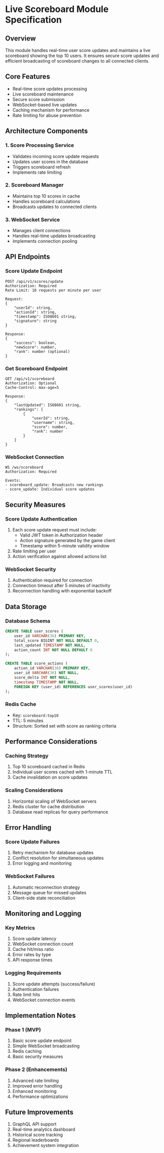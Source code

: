 # Live Scoreboard Module Specification

## Overview

This module handles real-time user score updates and maintains a live scoreboard showing the top 10 users. It ensures secure score updates and efficient broadcasting of scoreboard changes to all connected clients.

## Core Features

- Real-time score updates processing
- Live scoreboard maintenance
- Secure score submission
- WebSocket-based live updates
- Caching mechanism for performance
- Rate limiting for abuse prevention

## Architecture Components

### 1. Score Processing Service

- Validates incoming score update requests
- Updates user scores in the database
- Triggers scoreboard refresh
- Implements rate limiting

### 2. Scoreboard Manager

- Maintains top 10 scores in cache
- Handles scoreboard calculations
- Broadcasts updates to connected clients

### 3. WebSocket Service

- Manages client connections
- Handles real-time updates broadcasting
- Implements connection pooling

## API Endpoints

### Score Update Endpoint

```
POST /api/v1/scores/update
Authorization: Required
Rate Limit: 10 requests per minute per user

Request:
{
    "userId": string,
    "actionId": string,
    "timestamp": ISO8601 string,
    "signature": string
}

Response:
{
    "success": boolean,
    "newScore": number,
    "rank": number (optional)
}
```

### Get Scoreboard Endpoint

```
GET /api/v1/scoreboard
Authorization: Optional
Cache-Control: max-age=5

Response:
{
    "lastUpdated": ISO8601 string,
    "rankings": [
        {
            "userId": string,
            "username": string,
            "score": number,
            "rank": number
        }
    ]
}
```

### WebSocket Connection

```
WS /ws/scoreboard
Authorization: Required

Events:
- scoreboard_update: Broadcasts new rankings
- score_update: Individual score updates
```

## Security Measures

### Score Update Authentication

1. Each score update request must include:
   - Valid JWT token in Authorization header
   - Action signature generated by the game client
   - Timestamp within 5-minute validity window
2. Rate limiting per user
3. Action verification against allowed actions list

### WebSocket Security

1. Authentication required for connection
2. Connection timeout after 5 minutes of inactivity
3. Reconnection handling with exponential backoff

## Data Storage

### Database Schema

```sql
CREATE TABLE user_scores (
    user_id VARCHAR(36) PRIMARY KEY,
    total_score BIGINT NOT NULL DEFAULT 0,
    last_updated TIMESTAMP NOT NULL,
    action_count INT NOT NULL DEFAULT 0
);

CREATE TABLE score_actions (
    action_id VARCHAR(36) PRIMARY KEY,
    user_id VARCHAR(36) NOT NULL,
    score_delta INT NOT NULL,
    timestamp TIMESTAMP NOT NULL,
    FOREIGN KEY (user_id) REFERENCES user_scores(user_id)
);
```

### Redis Cache

- Key: `scoreboard:top10`
- TTL: 5 minutes
- Structure: Sorted set with score as ranking criteria

## Performance Considerations

### Caching Strategy

1. Top 10 scoreboard cached in Redis
2. Individual user scores cached with 1-minute TTL
3. Cache invalidation on score updates

### Scaling Considerations

1. Horizontal scaling of WebSocket servers
2. Redis cluster for cache distribution
3. Database read replicas for query performance

## Error Handling

### Score Update Failures

1. Retry mechanism for database updates
2. Conflict resolution for simultaneous updates
3. Error logging and monitoring

### WebSocket Failures

1. Automatic reconnection strategy
2. Message queue for missed updates
3. Client-side state reconciliation

## Monitoring and Logging

### Key Metrics

1. Score update latency
2. WebSocket connection count
3. Cache hit/miss ratio
4. Error rates by type
5. API response times

### Logging Requirements

1. Score update attempts (success/failure)
2. Authentication failures
3. Rate limit hits
4. WebSocket connection events

## Implementation Notes

### Phase 1 (MVP)

1. Basic score update endpoint
2. Simple WebSocket broadcasting
3. Redis caching
4. Basic security measures

### Phase 2 (Enhancements)

1. Advanced rate limiting
2. Improved error handling
3. Enhanced monitoring
4. Performance optimizations

## Future Improvements

1. GraphQL API support
2. Real-time analytics dashboard
3. Historical score tracking
4. Regional leaderboards
5. Achievement system integration

